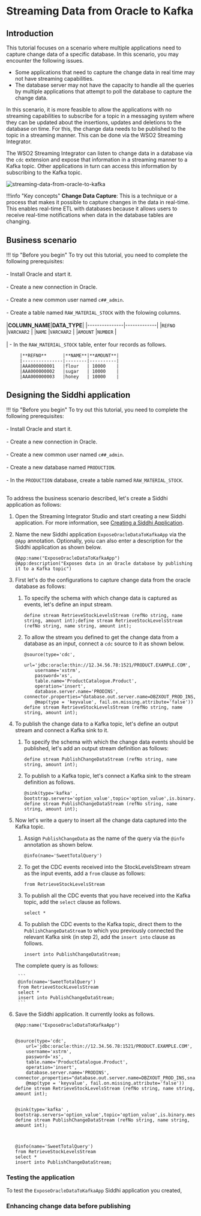 # Streaming Data from Oracle to Kafka

## Introduction

 This tutorial focuses on a scenario where multiple applications need to capture change data of a specific database. In this scenario, you may encounter the following issues.

 - Some applications that need to capture the change data in real time may not have streaming capabilities.
 - The database server may not have the capacity to handle all the queries by multiple applications that attempt to poll the database to capture the change data.

 In this scenario, it is more feasible to allow the applications with no streaming capabilities to subscribe for a topic in a messaging system where they can be updated about the insertions, updates and deletions to the database on time. For this, the change data needs to be published to the topic in a streaming manner. This can be done via the WSO2 Streaming Integrator.

 The WSO2 Streaming Integrator can listen to change data in a database via the `cdc` extension and expose that information in a streaming manner to a Kafka topic. Other applications in turn can access this information by subscribing to the Kafka topic.

 ![streaming-data-from-oracle-to-kafka](../images/streaming-data-from-oracle-to-kafka/publish-change-data-to-kafka-topic.png)


 !!!info "Key concepts"
     **Change Data Capture**: This is a technique or a process that makes it possible to capture changes in the data in real-time. This enables real-time ETL with databases because it allows users to receive real-time notifications when data in the database tables are changing.


## Business scenario


 !!! tip "Before you begin"
     To try out this tutorial, you need to complete the following prerequisites:<br/> <br/>
     - Install Oracle and start it. <br/> <br/>
     - Create a new connection in Oracle. <br/> <br/>
     - Create a new common user named `c##_admin`. <br/> <br/>
     - Create a table named `RAW_MATERIAL_STOCK` with the folowing columns. <br/> <br/>
         |**COLUMN_NAME**|**DATA_TYPE**|
         |---------------|-------------|
         |`REFNO`        |`VARCHAR2`   |
         |`NAME`         |`VARCHAR2`   |
         |`AMOUNT`       |`NUMBER`     | <br/> <br/>|
     - In the `RAW_MATERIAL_STOCK` table, enter four records as follows.

         |**REFNO**      |**NAME**|**AMOUNT**|
         |---------------|--------|----------|
         |AAA000000001   |flour   | 10000    |
         |AAA000000002   |sugar   | 10000    |
         |AAA000000003   |honey   | 10000    |


## Designing the Siddhi application

 !!! tip "Before you begin"
     To try out this tutorial, you need to complete the following prerequisites:<br/> <br/>
     - Install Oracle and start it. <br/> <br/>
     - Create a new connection in Oracle. <br/> <br/>
     - Create a new common user named `c##_admin`. <br/> <br/>
     - Create a new database named `PRODUCTION`. <br/> <br/>
     - In the `PRODUCTION` database, create a table named `RAW_MATERIAL_STOCK`. <br/> <br/>

 To address the business scenario described, let's create a Siddhi application as follows:

 1. Open the Streaming Integrator Studio and start creating a new Siddhi application. For more information, see [Creating a Siddhi Application](../develop/creating-a-Siddhi-Application.md).

 2. Name the new Siddhi application `ExposeOracleDataToKafkaApp` via the `@App` annotation. Optionally, yoiu can also enter a description for the Siddhi application as shown below.

     ```
     @App:name("ExposeOracleDataToKafkaApp")
     @App:description("Exposes data in an Oracle database by publishing it to a Kafka topic")
     ```

 3. First let's do the configurations to capture change data from the oracle database as follows:

     1. To specify the schema with which change data is captured as events, let's define an input stream.

         ```
         define stream RetrieveStockLevelsStream (refNo string, name string, amount int);define stream RetrieveStockLevelsStream (refNo string, name string, amount int);
         ```

     2. To allow the stream you defined to get the change data from a database as an input, connect a `cdc` source to it as shown below.

         ```
         @source(type='cdc',
             url='jdbc:oracle:thin://12.34.56.78:1521/PRODUCT.EXAMPLE.COM',
             username='xstrm',
             password='xs',
             table.name='ProductCatalogue.Product',
             operation='insert',
             database.server.name='PRODINS',
         connector.properties="database.out.server.name=DBZXOUT_PROD_INS,snapshot.mode=initial_schema_only",
             @map(type = 'keyvalue', fail.on.missing.attribute='false'))
         define stream RetrieveStockLevelsStream (refNo string, name string, amount int);
         ```


 4. To publish the change data to a Kafka topic, let's define an output stream and connect a Kafka sink to it.

     1. To specify the schema with which the change data events should be published, let's add an output stream definition as follows:

         ```
         define stream PublishChangeDataStream (refNo string, name string, amount int);
         ```

     2. To publish to a Kafka topic, let's connect a Kafka sink to the stream definition as follows.

         ```
         @sink(type='kafka' , bootstrap.servers='option_value',topic='option_value',is.binary.message='option_value')
         define stream PublishChangeDataStream (refNo string, name string, amount int);
         ```

 5. Now let's write a query to insert all the change data captured into the Kafka topic.

     1. Assign `PublishChangeData` as the name of the query via the `@info` annotation as shown below.

         `@info(name='SweetTotalQuery')`

     2. To get the CDC events received into the StockLevelsStream stream as the input events, add a `from` clause as follows:

         `from RetrieveStockLevelsStream`

     3. To publish all the CDC events that you have received into the Kafka topic, add the `select` clause as follows.

         `select *`

     4. To publish the CDC events to the Kafka topic, direct them to the `PublishChangeDataStream` to which you previously connected the relevant Kafka sink (in step 2), add the `insert into` clause as follows.

         `insert into PublishChangeDataStream;`

     The complete query is as follows:

         ```
         @info(name='SweetTotalQuery')
         from RetrieveStockLevelsStream
         select *
         insert into PublishChangeDataStream;
         ```

 6. Save the Siddhi application. It currently looks as follows.

     ```
     @App:name("ExposeOracleDataToKafkaApp")


     @source(type='cdc',
         url='jdbc:oracle:thin://12.34.56.78:1521/PRODUCT.EXAMPLE.COM',
         username='xstrm',
         password='xs',
         table.name='ProductCatalogue.Product',
         operation='insert',
         database.server.name='PRODINS',
     connector.properties="database.out.server.name=DBZXOUT_PROD_INS,snapshot.mode=initial_schema_only",
         @map(type = 'keyvalue', fail.on.missing.attribute='false'))
     define stream RetrieveStockLevelsStream (refNo string, name string, amount int);


     @sink(type='kafka' , bootstrap.servers='option_value',topic='option_value',is.binary.message='option_value')
     define stream PublishChangeDataStream (refNo string, name string, amount int);



     @info(name='SweetTotalQuery')
     from RetrieveStockLevelsStream
     select *
     insert into PublishChangeDataStream;
     ```

### Testing the application

 To test the `ExposeOracleDataToKafkaApp` Siddhi application you created,





### Enhancing change data before publishing



